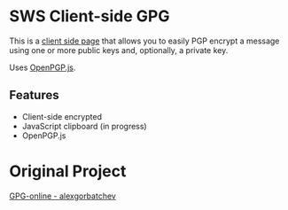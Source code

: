 # SWS Client-side GPG
This is a <a href="http://alexgorbatchev.github.io/gpg-online/">client side page</a> that allows you to easily PGP encrypt a message using one or more public keys and, optionally, a private key.

Uses <a href="https://github.com/openpgpjs/openpgpjs">OpenPGP.js</a>.

## Features
- Client-side encrypted 
- JavaScript clipboard (in progress)
- OpenPGP.js

# Original Project
 <a href="http://alexgorbatchev.github.io/gpg-online/">GPG-online - alexgorbatchev</a>